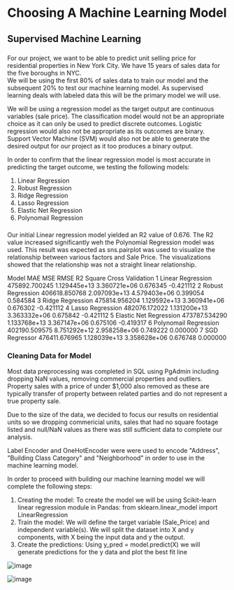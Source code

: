 # Choosing A Machine Learning Model

## Supervised Machine Learning

###
For our project, we want to be able to predict unit selling price for residential properties in New York City.  We have 15 years of sales data for the five boroughs in NYC.  
We will be using the first 80% of sales data to train our model and the subsequent 20% to test our machine learning model.  As supervised learning deals with 
labeled data this will be the primary model we will use.  

We will be using a regression model as the target output are continuous variables (sale price).  The classification model would not be an appropriate choice as it can only be used
to predict discrete outcomes.  Logistic regression would also not be appropriate as its outcomes are binary.  Support Vector Machine (SVM) would also not be able to generate the 
desired output for our project as it too produces a binary output.  

In order to confirm that the linear regression model is most accurate in predicting the target outcome, we testing the following models:

  1) Linear Regression 
  2) Robust Regression 
  3) Ridge Regression 
  4) Lasso Regression 
  5) Elastic Net Regression 
  6) Polynomail Regression 
 
###
Our initial Linear regression model yielded an R2 value of 0.676.  The R2 value increased significantly weh the Polynomial Regression model was used.
This result was expected as sns.pairplot was used to visualize the relationship between various factors and Sale Price.  The visualizations showed that the relationship was
not a straight linear relationship.  

  Model	                           MAE	          MSE	          RMSE	      R2 Square	Cross Validation
1	Linear Regression	           475892.700245	  1.129445e+13	3.360721e+06	0.676345	-0.421112
2	Robust Regression	           406618.850768	  2.097093e+13	4.579403e+06	0.399054	 0.584584
3	Ridge Regression	           475814.956204	  1.129592e+13	3.360941e+06	0.676302	-0.421112
4	Lasso Regression	           482076.172022	  1.131200e+13	3.363332e+06	0.675842	-0.421112
5	Elastic Net Regression       473787.534290	  1.133768e+13	3.367147e+06	0.675106  -0.419317
6	Polynomail Regression	       402190.509575	  8.751292e+12	2.958258e+06	0.749222	 0.000000
7	SGD Regressor                476411.676965	  1.128039e+13	3.358628e+06	0.676748	 0.000000


### Cleaning Data for Model
Most data preprocessing was completed in SQL using PgAdmin including dropping NaN values, removing commercial properties and outliers.  Property sales with a price of under $1,000 
also removed as these are typically transfer of property between related parties and do not represent a true property sale.  

Due to the size of the data, we decided to focus our results on residential units so we dropping commericial units, sales that had no square footage listed and null/NaN values 
as there was still sufficient data to complete our analysis.

Label Encoder and OneHotEncoder were were used to encode "Address", "Building Class Category" and "Neighborhood" in order to use in the machine learning model.

In order to proceed with building our machine learning model we will complete the following steps:
  1. Creating the model:
      To create the model we will be using Scikit-learn linear regression module in Pandas: from sklearn.linear_model import LinearRegression
  2. Train the model:
      We will define the target variable (Sale_Price) and independent variable(s).  We will split the dataset into X and y components, with X being the input data and y the output.
  3. Create the predictions:
      Using y_pred = model.predict(X) we will generate predictions for the y data and plot the best fit line


![image](https://user-images.githubusercontent.com/84694664/142769927-900f46a4-4693-4a58-a449-3d6afe41a8d4.png)

![image](https://user-images.githubusercontent.com/84694664/142787714-dead4c43-f23d-4e7e-a68e-45551e193282.png)


